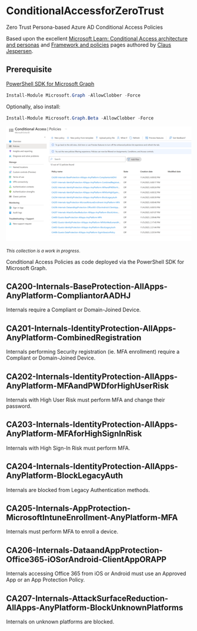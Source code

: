 # ConditionalAccessforZeroTrust

Zero Trust Persona-based Azure AD Conditional Access Policies

Based upon the excellent [Microsoft Learn: Conditional Access architecture and personas](https://learn.microsoft.com/en-us/azure/architecture/guide/security/conditional-access-architecture) and [Framework and policies](https://learn.microsoft.com/en-us/azure/architecture/guide/security/conditional-access-framework) pages authored by [Claus Jespersen](https://www.linkedin.com/in/claus-jespersen-25b0422/).

## Prerequisite
[PowerShell SDK for Microsoft Graph](https://github.com/microsoftgraph/msgraph-sdk-powershell)
```powershell
Install-Module Microsoft.Graph -AllowClobber -Force
```
Optionally, also install:
```powershell
Install-Module Microsoft.Graph.Beta -AllowClobber -Force
```

<img src="images/internals.PNG" width="800">

<small>*This collection is a work in progress*.</small>

Conditional Access Policies as code deployed via the PowerShell SDK for Microsoft Graph.

## CA200-Internals-BaseProtection-AllApps-AnyPlatform-CompliantorAADHJ
Internals require a Compliant or Domain-Joined Device.

## CA201-Internals-IdentityProtection-AllApps-AnyPlatform-CombinedRegistration
Internals performing Security registration (ie. MFA enrollment) require a Compliant or Domain-Joined Device.

## CA202-Internals-IdentityProtection-AllApps-AnyPlatform-MFAandPWDforHighUserRisk
Internals with High User Risk must perform MFA and change their password.

## CA203-Internals-IdentityProtection-AllApps-AnyPlatform-MFAforHighSignInRisk
Internals with High Sign-In Risk must perform MFA.

## CA204-Internals-IdentityProtection-AllApps-AnyPlatform-BlockLegacyAuth
Internals are blocked from Legacy Authentication methods.

## CA205-Internals-AppProtection-MicrosoftIntuneEnrollment-AnyPlatform-MFA
Internals must perform MFA to enroll a device.

## CA206-Internals-DataandAppProtection-Office365-iOSorAndroid-ClientAppORAPP
Internals accessing Office 365 from iOS or Android must use an Approved App or an App Protection Policy.

## CA207-Internals-AttackSurfaceReduction-AllApps-AnyPlatform-BlockUnknownPlatforms
Internals on unknown platforms are blocked.

